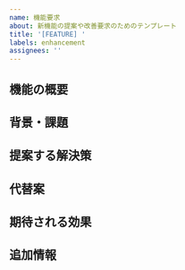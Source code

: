 ```yaml
---
name: 機能要求
about: 新機能の提案や改善要求のためのテンプレート
title: '[FEATURE] '
labels: enhancement
assignees: ''
---
```


## 機能の概要
<!-- 提案する機能の簡潔な説明を記載してください -->

## 背景・課題
<!-- なぜこの機能が必要なのか、どのような課題を解決するのかを記載してください -->

## 提案する解決策
<!-- 具体的な解決策や実装方法を記載してください -->

## 代替案
<!-- 他に考えられる解決策があれば記載してください -->

## 期待される効果
<!-- この機能により期待される効果やメリットを記載してください -->

## 追加情報
<!-- その他の関連情報があれば記載してください -->
